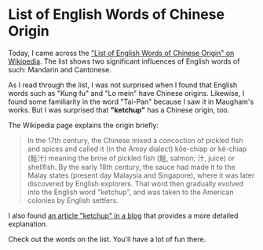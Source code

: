 # List of English Words of Chinese Origin

Today, I came across the ["List of English Words of Chinese Origin" on Wikipedia](https://en.wikipedia.org/wiki/List_of_English_words_of_Chinese_origin). The list shows two significant influences of English words of such: Mandarin and Cantonese.

As I read through the list, I was not surprised when I found that English words such as "Kung fu" and "Lo mein" have Chinese origins. Likewise, I found some familiarity in the word "Tai-Pan" because I saw it in Maugham's works. But I was surprised that **"ketchup"** has a Chinese origin, too.

The Wikipedia page explains the origin briefly:

> In the 17th century, the Chinese mixed a concoction of pickled fish and spices and called it (in the Amoy dialect) kôe-chiap or kê-chiap (鮭汁) meaning the brine of pickled fish (鮭, salmon; 汁, juice) or shellfish. By the early 18th century, the sauce had made it to the Malay states (present day Malaysia and Singapore), where it was later discovered by English explorers. That word then gradually evolved into the English word "ketchup", and was taken to the American colonies by English settlers.

I also found [an article "ketchup" in a blog](https://theheartthrills.com/2020/08/09/ketchup/) that provides a more detailed explanation.

Check out the words on the list. You'll have a lot of fun there.

